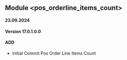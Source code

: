 ## Module <pos_orderline_items_count>

#### 23.09.2024
#### Version 17.0.1.0.0
#### ADD
- Initial Commit  Pos Order Line Items Count


